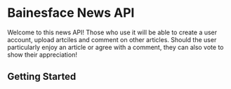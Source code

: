 # Bainesface News API

Welcome to this news API! Those who use it will be able to create a user account, upload artciles and comment on other articles. Should the user particularly enjoy an article or agree with a comment, they can also vote to show their appreciation!

## Getting Started


